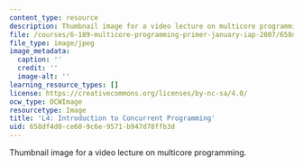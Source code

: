 ```yaml
---
content_type: resource
description: Thumbnail image for a video lecture on multicore programming.
file: /courses/6-189-multicore-programming-primer-january-iap-2007/658df4d0ce609c6e9571b947d78ffb3d_l4.jpg
file_type: image/jpeg
image_metadata:
  caption: ''
  credit: ''
  image-alt: ''
learning_resource_types: []
license: https://creativecommons.org/licenses/by-nc-sa/4.0/
ocw_type: OCWImage
resourcetype: Image
title: 'L4: Introduction to Concurrent Programming'
uid: 658df4d0-ce60-9c6e-9571-b947d78ffb3d
---
```

Thumbnail image for a video lecture on multicore programming.